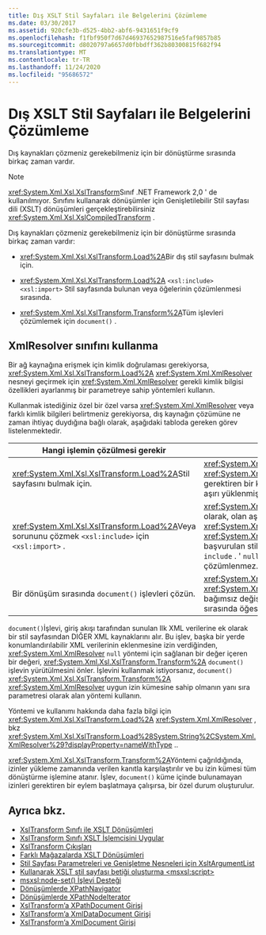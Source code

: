 ```yaml
---
title: Dış XSLT Stil Sayfaları ile Belgelerini Çözümleme
ms.date: 03/30/2017
ms.assetid: 920cfe3b-d525-4bb2-abf6-9431651f9cf9
ms.openlocfilehash: f1fbf950f7d67d46937652987516e5faf9857b85
ms.sourcegitcommit: d8020797a6657d0fbbdff362b80300815f682f94
ms.translationtype: MT
ms.contentlocale: tr-TR
ms.lasthandoff: 11/24/2020
ms.locfileid: "95686572"
---
```

# <a name="resolving-external-xslt-style-sheets-and-documents"></a>Dış XSLT Stil Sayfaları ile Belgelerini Çözümleme

Dış kaynakları çözmeniz gerekebilmeniz için bir dönüştürme sırasında birkaç zaman vardır.  
  
> [!NOTE]
> <xref:System.Xml.Xsl.XslTransform>Sınıf .NET Framework 2,0 ' de kullanılmıyor. Sınıfını kullanarak dönüşümler için Genişletilebilir Stil sayfası dili (XSLT) dönüşümleri gerçekleştirebilirsiniz <xref:System.Xml.Xsl.XslCompiledTransform> .  
  
 Dış kaynakları çözmeniz gerekebilmeniz için bir dönüştürme sırasında birkaç zaman vardır:  
  
- <xref:System.Xml.Xsl.XslTransform.Load%2A>Bir dış stil sayfasını bulmak için.  
  
- <xref:System.Xml.Xsl.XslTransform.Load%2A> `<xsl:include>` `<xsl:import>` Stil sayfasında bulunan veya öğelerinin çözümlenmesi sırasında.  
  
- <xref:System.Xml.Xsl.XslTransform.Transform%2A>Tüm işlevleri çözümlemek için `document()` .  
  
## <a name="using-the-xmlresolver-class"></a>XmlResolver sınıfını kullanma  

 Bir ağ kaynağına erişmek için kimlik doğrulaması gerekiyorsa, <xref:System.Xml.Xsl.XslTransform.Load%2A> <xref:System.Xml.XmlResolver> nesneyi geçirmek için <xref:System.Xml.XmlResolver> gerekli kimlik bilgisi özellikleri ayarlanmış bir parametreye sahip yöntemleri kullanın.  
  
 Kullanmak istediğiniz özel bir özel varsa <xref:System.Xml.XmlResolver> veya farklı kimlik bilgileri belirtmeniz gerekiyorsa, dış kaynağın çözümüne ne zaman ihtiyaç duydığına bağlı olarak, aşağıdaki tabloda gereken görev listelenmektedir.  
  
|Hangi işlemin çözülmesi gerekir|Görev gerekiyor|  
|--------------------------------------|-------------------|  
|<xref:System.Xml.Xsl.XslTransform.Load%2A>Stil sayfasını bulmak için.|<xref:System.Xml.Xsl.XslTransform.Load%2A> <xref:System.Xml.XmlResolver> Stil sayfası, kimlik bilgileri gerektiren bir kaynakta ise, bir parametresi olarak alan aşırı yüklenmiş yöntemi belirtin.|  
|<xref:System.Xml.Xsl.XslTransform.Load%2A>Veya sorununu çözmek `<xsl:include>` için `<xsl:import>` .|<xref:System.Xml.Xsl.XslTransform.Load%2A>Parametresi olarak, olan aşırı yüklenmiş yöntemi belirtin <xref:System.Xml.XmlResolver> . , <xref:System.Xml.XmlResolver> Veya deyimleri tarafından başvurulan stil sayfalarını yüklemek için kullanılır `import` `include` . ' `null` İ geçirirseniz, dış kaynaklar çözümlenmez.|  
|Bir dönüşüm sırasında `document()` işlevleri çözün.|<xref:System.Xml.XmlResolver> <xref:System.Xml.Xsl.XslTransform.Transform%2A> Bir bağımsız değişken alan yöntemi kullanarak dönüştürme sırasında öğesini belirtin <xref:System.Xml.XmlResolver> .|  
  
 `document()`İşlevi, giriş akışı tarafından sunulan Ilk XML verilerine ek olarak bir stil sayfasından DIĞER XML kaynaklarını alır. Bu işlev, başka bir yerde konumlandırılabilir XML verilerinin eklenmesine izin verdiğinden, <xref:System.Xml.XmlResolver> `null` yöntemi için sağlanan bir değer içeren bir değeri, <xref:System.Xml.Xsl.XslTransform.Transform%2A> `document()` işlevin yürütülmesini önler. İşlevini kullanmak istiyorsanız, `document()` <xref:System.Xml.Xsl.XslTransform.Transform%2A> <xref:System.Xml.XmlResolver> uygun izin kümesine sahip olmanın yanı sıra parametresi olarak alan yöntemi kullanın.  
  
 Yöntemi ve kullanımı hakkında daha fazla bilgi için <xref:System.Xml.Xsl.XslTransform.Load%2A> <xref:System.Xml.XmlResolver> , bkz <xref:System.Xml.Xsl.XslTransform.Load%28System.String%2CSystem.Xml.XmlResolver%29?displayProperty=nameWithType> ..  
  
 <xref:System.Xml.Xsl.XslTransform.Transform%2A>Yöntemi çağrıldığında, izinler yükleme zamanında verilen kanıtla karşılaştırılır ve bu izin kümesi tüm dönüştürme işlemine atanır. İşlev, `document()` küme içinde bulunamayan izinleri gerektiren bir eylem başlatmaya çalışırsa, bir özel durum oluşturulur.  
  
## <a name="see-also"></a>Ayrıca bkz.

- [XslTransform Sınıfı ile XSLT Dönüşümleri](xslt-transformations-with-the-xsltransform-class.md)
- [XslTransform Sınıfı XSLT İşlemcisini Uygular](xsltransform-class-implements-the-xslt-processor.md)
- [XslTransform Çıkışları](outputs-from-an-xsltransform.md)
- [Farklı Mağazalarda XSLT Dönüşümleri](xslt-transformations-over-different-stores.md)
- [Stil Sayfası Parametreleri ve Genişletme Nesneleri için XsltArgumentList](xsltargumentlist-for-style-sheet-parameters-and-extension-objects.md)
- [Kullanarak XSLT stil sayfası betiği oluşturma \<msxsl:script>](xslt-stylesheet-scripting-using-msxsl-script.md)
- [msxsl:node-set() İşlevi Desteği](support-for-the-msxsl-node-set-function.md)
- [Dönüşümlerde XPathNavigator](xpathnavigator-in-transformations.md)
- [Dönüşümlerde XPathNodeIterator](xpathnodeiterator-in-transformations.md)
- [XslTransform’a XPathDocument Girişi](xpathdocument-input-to-xsltransform.md)
- [XslTransform’a XmlDataDocument Girişi](xmldatadocument-input-to-xsltransform.md)
- [XslTransform’a XmlDocument Girişi](xmldocument-input-to-xsltransform.md)
